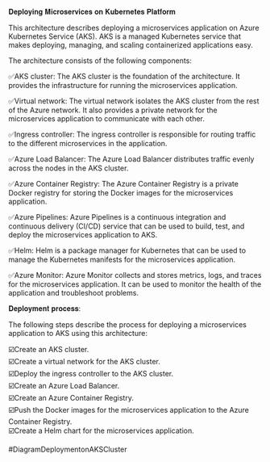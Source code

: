 𝐃𝐞𝐩𝐥𝐨𝐲𝐢𝐧𝐠 𝐌𝐢𝐜𝐫𝐨𝐬𝐞𝐫𝐯𝐢𝐜𝐞𝐬 𝐨𝐧 𝐊𝐮𝐛𝐞𝐫𝐧𝐞𝐭𝐞𝐬 𝐏𝐥𝐚𝐭𝐟𝐨𝐫𝐦  
  
This architecture describes deploying a microservices application on Azure Kubernetes Service (AKS). AKS is a managed Kubernetes service that makes deploying, managing, and scaling containerized applications easy.  
  
The architecture consists of the following components:  
  
✅AKS cluster: The AKS cluster is the foundation of the architecture. It provides the infrastructure for running the microservices application.  
  
✅Virtual network: The virtual network isolates the AKS cluster from the rest of the Azure network. It also provides a private network for the microservices application to communicate with each other.  
  
✅Ingress controller: The ingress controller is responsible for routing traffic to the different microservices in the application.  
  
✅Azure Load Balancer: The Azure Load Balancer distributes traffic evenly across the nodes in the AKS cluster.  
  
✅Azure Container Registry: The Azure Container Registry is a private Docker registry for storing the Docker images for the microservices application.  
  
✅Azure Pipelines: Azure Pipelines is a continuous integration and continuous delivery (CI/CD) service that can be used to build, test, and deploy the microservices application to AKS.  
  
✅Helm: Helm is a package manager for Kubernetes that can be used to manage the Kubernetes manifests for the microservices application.  
  
✅Azure Monitor: Azure Monitor collects and stores metrics, logs, and traces for the microservices application. It can be used to monitor the health of the application and troubleshoot problems.  
  
𝐃𝐞𝐩𝐥𝐨𝐲𝐦𝐞𝐧𝐭 𝐩𝐫𝐨𝐜𝐞𝐬𝐬:  
  
The following steps describe the process for deploying a microservices application to AKS using this architecture:  
  
☑️Create an AKS cluster.  
☑️Create a virtual network for the AKS cluster.  
☑️Deploy the ingress controller to the AKS cluster.  
☑️Create an Azure Load Balancer.  
☑️Create an Azure Container Registry.  
☑️Push the Docker images for the microservices application to the Azure Container Registry.  
☑️Create a Helm chart for the microservices application.


#DiagramDeploymentonAKSCluster